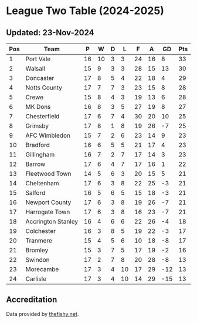 # League Two Table (2024-2025)
## Updated: 23-Nov-2024

| Pos | Team | P | W | D | L | F | A | GD | Pts |
| --- | --- | --- | --- | --- | --- | --- | --- | --- | --- |
| 1 | Port Vale | 16 | 10 | 3 | 3 | 24 | 16 | 8 | 33 |
| 2 | Walsall | 15 | 9 | 3 | 3 | 28 | 15 | 13 | 30 |
| 3 | Doncaster | 17 | 8 | 5 | 4 | 22 | 18 | 4 | 29 |
| 4 | Notts County | 17 | 7 | 7 | 3 | 23 | 15 | 8 | 28 |
| 5 | Crewe | 15 | 8 | 4 | 3 | 19 | 13 | 6 | 28 |
| 6 | MK Dons | 16 | 8 | 3 | 5 | 27 | 19 | 8 | 27 |
| 7 | Chesterfield | 17 | 6 | 7 | 4 | 30 | 20 | 10 | 25 |
| 8 | Grimsby | 17 | 8 | 1 | 8 | 19 | 26 | -7 | 25 |
| 9 | AFC Wimbledon | 15 | 7 | 2 | 6 | 23 | 14 | 9 | 23 |
| 10 | Bradford | 16 | 6 | 5 | 5 | 21 | 17 | 4 | 23 |
| 11 | Gillingham | 16 | 7 | 2 | 7 | 17 | 14 | 3 | 23 |
| 12 | Barrow | 17 | 6 | 4 | 7 | 17 | 16 | 1 | 22 |
| 13 | Fleetwood Town | 14 | 5 | 6 | 3 | 20 | 15 | 5 | 21 |
| 14 | Cheltenham | 17 | 6 | 3 | 8 | 22 | 25 | -3 | 21 |
| 15 | Salford | 16 | 5 | 6 | 5 | 15 | 18 | -3 | 21 |
| 16 | Newport County | 17 | 6 | 3 | 8 | 19 | 26 | -7 | 21 |
| 17 | Harrogate Town | 17 | 6 | 3 | 8 | 16 | 23 | -7 | 21 |
| 18 | Accrington Stanley | 16 | 4 | 6 | 6 | 22 | 26 | -4 | 18 |
| 19 | Colchester | 16 | 3 | 8 | 5 | 19 | 22 | -3 | 17 |
| 20 | Tranmere | 15 | 4 | 5 | 6 | 10 | 18 | -8 | 17 |
| 21 | Bromley | 15 | 3 | 7 | 5 | 17 | 19 | -2 | 16 |
| 22 | Swindon | 17 | 2 | 7 | 8 | 20 | 28 | -8 | 13 |
| 23 | Morecambe | 17 | 3 | 4 | 10 | 17 | 29 | -12 | 13 |
| 24 | Carlisle | 17 | 3 | 4 | 10 | 14 | 29 | -15 | 13 |

## Accreditation 

Data provided by [thefishy.net](https://www.thefishy.net/).